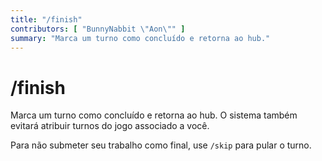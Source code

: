 ```yaml
---
title: "/finish"
contributors: [ "BunnyNabbit \"Aon\"" ]
summary: "Marca um turno como concluído e retorna ao hub."
---
```


# /finish

Marca um turno como concluído e retorna ao hub. O sistema também evitará atribuir turnos do jogo associado a você.

Para não submeter seu trabalho como final, use `/skip` para pular o turno.
